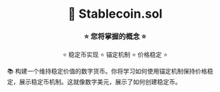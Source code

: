 <div align="center">

# 🚀 Stablecoin.sol

### ⭐ 您将掌握的概念 ⭐

⭐ 稳定币实现 ⭐ 锚定机制 ⭐ 价格稳定 ⭐

</div>

📚 构建一个维持稳定价值的数字货币。你将学习如何使用锚定机制保持价格稳定，展示稳定币机制。这就像数字美元，展示了如何创建稳定币。
